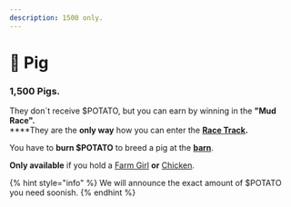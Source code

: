```yaml
---
description: 1500 only.
---
```


# 🐷 Pig

### 1,500 Pigs.

They don´t receive $POTATO, but you can earn by winning in the **"Mud Race".**\
****They are the **only way** how you can enter the [**Race Track**](broken-reference)**.**

You have to **burn $POTATO** to breed a pig at the [**barn**](../../locations/barn.md).

**Only available** if you hold a [Farm Girl](broken-reference) **or** [Chicken](broken-reference).

{% hint style="info" %}
We will announce the exact amount of $POTATO you need soonish.
{% endhint %}
